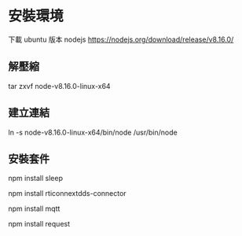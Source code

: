 安裝環境
========
下載 ubuntu 版本 nodejs
https://nodejs.org/download/release/v8.16.0/

## 解壓縮
tar zxvf node-v8.16.0-linux-x64

## 建立連結
ln -s node-v8.16.0-linux-x64/bin/node /usr/bin/node

## 安裝套件
npm install sleep

npm install rticonnextdds-connector

npm install mqtt

npm install request